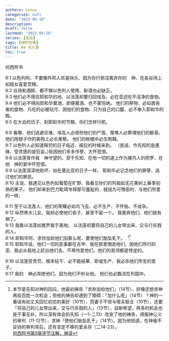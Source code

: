 ```yaml
---
authors: Lenny
categories: null
date: "2022-04-19"
description: 
draft: false
lastmod: "2022-04-26"
series: [圣经]
tags: [神的性情]
title: 09 何九章
toc: true
---
```

何西阿书
<!--more-->

9:1 以色列阿、不要像外邦人欢喜快乐、因为你行邪淫离弃你的　神、在各谷场上如妓女喜爱赏赐。  
9:2 谷场和酒醡、都不够以色列人使用、新酒也必缺乏。  
9:3 他们必不得住耶和华的地、以法莲却要归回埃及、必在亚述吃不洁净的食物。  
9:4 他们必不得向耶和华奠酒、即便奠酒、也不蒙悦纳。  他们的祭物、必如居丧者的食物、凡吃的必被玷污、因他们的食物、只为自己的口腹、必不奉入耶和华的殿。  
9:5 在大会的日子、到耶和华的节期、你们怎样行呢。  

9:6 看哪、他们逃避灾难、埃及人必收殓他们的尸首、摩弗人必葬埋他们的骸骨。  他们用银子作的美物上必长蒺藜。  他们的帐棚中必生荆棘。  
9:7 以色列人必知道降罚的日子临近、报应的时候来到。  （民说、作先知的是愚昧、受灵感的是狂妄。)皆因他们多多作孽、大怀怨恨。  
9:8 以法莲曾作我　神守望的、至于先知、在他一切的道上作为捕鸟人的网罗、在他　神的家中怀怨恨。  
9:9 以法莲深深地败坏、如在基比亚的日子一样。  耶和华必记念他们的罪孽、追讨他们的罪恶。  
9:10 主说、我遇见以色列如葡萄在旷野、我看见你们的列祖如无花果树上春季初熟的果子。  他们却来到巴力毗珥专拜那可羞耻的、就成为可憎恶的、与他们所爱的一样。  

9:11 至于以法莲人、他们的荣耀必如鸟飞去、必不生产、不怀胎、不成孕。  
9:12 纵然养大儿女、我却必使他们丧子、甚至不留一个。  我离弃他们、他们就有祸了。  
9:13 我看以法莲如推罗栽于美地。  以法莲却要将自己的儿女带出来、交与行杀戮的人。  
9:14 耶和华阿、求你加给他们加甚么呢、要使他们胎坠乳干。&nbsp;&nbsp;<sup>(</sup>[^1]  
9:15 耶和华说、他们一切的恶事都在吉甲、我在那里憎恶他们、因他们所行的恶、我必从我地上赶出他们去、不再怜爱他们。他们的首领都是悖逆的。  

9:16 以法莲受责罚、根本枯干、必不能结果、即或生产、我必杀他们所生的爱子。  
9:17 我的　神必弃绝他们、因为他们不听从他。  他们也必飘流在列国中。  

[^1]: 本节是先知对神的回应。他最初祷告「求祢加给他们」（14节），好像还想求神再给百姓一次机会；但他的祷告却遇到了障碍：「加什么呢」（14节）？神的一番话有如丈夫回忆初恋的美好（10节），而妻子不但与情夫联合（10节），还要「将自己的儿女带出来，交与行杀戮的人」（13节），自断希望，再多的机会也是于事无补。所以深有体会的先知（一1-二13）改变了他的祷告，顺服神公义的审判（11-12节），求神「使他们胎坠乳干」（14节）。因为他知道，在神毫不妥协的审判背后，还有坚定不移的爱永存（二14-23）。  
<a href ="https://cmcbiblereading.com/2016/09/26/%e4%bd%95%e8%a5%bf%e9%98%bf%e4%b9%a6%e7%ac%ac9%e7%ab%a0%e9%80%90%e8%8a%82%e6%b3%a8%e8%a7%a3%e3%80%81%e7%a5%b7%e8%af%bb/">何西阿书第9章逐节注解、祷读</a>
